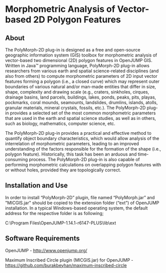 # Morphometric Analysis of Vector-based 2D Polygon Features

## About

The PolyMorph-2D plug-in is designed as a free and open-source geographic information system (GIS) toolbox for morphometric analysis of vector-based two dimensional (2D) polygon features in OpenJUMP GIS. Written in Java™ programming language, PolyMorph-2D plug-in allows researchers from various earth and spatial science-related disciplines (and also from others) to compute morphometric parameters of 2D input vector features forming a polygon (i.e., a closed curve) which may represent outer boundaries of various natural and/or man-made entities that differ in size, shape, complexity and drawing scale (e.g., craters, sinkholes, cirques, drainage basins, land parcels, buildings, lakes, ponds, peaks, pits, playas, pockmarks, coral mounds, seamounts, landslides, drumlins, islands, atolls, granular materials, mineral crystals, fossils, etc.). The PolyMorph-2D plug-in provides a selected set of the most common morphometric parameters that are used in the earth and spatial science studies, as well as in others, such as biology, mathematics, computer science, etc.

The PolyMorph-2D plug-in provides a practical and effective method to quantify object boundary characteristics, which would allow analysis of the interrelation of morphometric parameters, leading to an improved understanding of the factors responsible for the formation of the shape (i.e., polygon feature). Historically, this task has been an arduous and time-consuming process. The PolyMorph-2D plug-in is also capable of performing morphometric calculations on overlapping polygon features with or without holes, provided they are topologically correct.


## Installation and Use
In order to install “PolyMorph-2D” plugin, file named “PolyMorph.jar” and "MICGIS.jar" should be copied to the extension folder (“ext”) of OpenJUMP installation. In a typical Windows-based operating system, the default address for the respective folder is as following;

C:\Program Files\OpenJUMP-1.14.1-r6147-PLUS\lib\ext

## Software Requirements
OpenJUMP - http://www.openjump.org/

Maximum Inscribed Circle plugin (MICGIS.jar) for OpenJUMP - https://github.com/burakbeyhan/maximum-inscribed-circle


